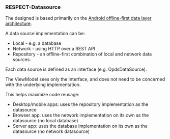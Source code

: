 ### RESPECT-Datasource

The designed is based primarily on the [Android offline-first data layer architecture](https://developer.android.com/topic/architecture/data-layer/offline-first).

A data source implementation can be:
 * Local - e.g. a database
 * Network - using HTTP over a REST API
 * Repository - an offline-first combination of local and network data sources.

Each data source is defined as an interface (e.g. OpdsDataSource).

The ViewModel sees only the interface, and does not need to be concerned with the underlying 
implementation.

This helps maximize code reusage:
 * Desktop/mobile apps: uses the repository implementation as the datasource
 * Browser app: uses the network implementation on its own as the datasource (no local database)
 * Server app: uses the database implementation on its own as the datasource (no network datasource)
